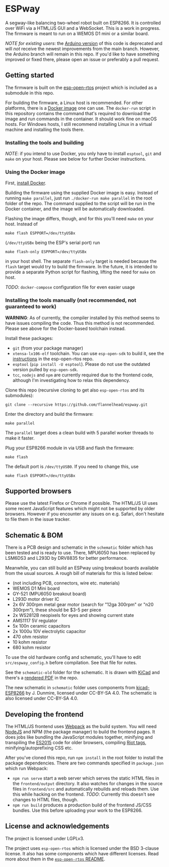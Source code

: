 # ESPway
A segway-like balancing two-wheel robot built on ESP8266. It is controlled over WiFi via a HTML/JS GUI and a WebSocket. This is a work in progress. The firmware is meant to run on a WEMOS D1 mini or a similar board.

*NOTE for existing users*: the [Arduino version](https://github.com/flannelhead/espway/tree/arduino) of this code is deprecated and will *not* receive the newest improvements from the main branch. However, the Arduino branch will remain in this repo. If you'd like to have something improved or fixed there, please open an issue or preferably a pull request.

## Getting started
The firmware is built on the [esp-open-rtos](https://github.com/SuperHouse/esp-open-rtos) project which is included as a submodule in this repo.

For building the firmware, a Linux host is recommended. For other platforms, there is a [Docker image](https://hub.docker.com/r/flannelhead/espway-toolchain/) one can use. The `docker-run` script in this repository contains the command that's required to download the image and run commands in the container. It should work fine on macOS hosts. For Windows hosts, I still recommend installing Linux in a virtual machine and installing the tools there.

### Installing the tools and building

*NOTE*: if you intend to use Docker, you only have to install `esptool`, `git` and `make` on your host. Please see below for further Docker instructions.

### Using the Docker image

First, [install Docker](https://www.docker.com/community-edition).

Building the firmware using the supplied Docker image is easy. Instead of running `make parallel`, just run `./docker-run make parallel` in the root folder of the repo. The command supplied to the script will be run in the Docker container, and the image will be automatically downloaded.

Flashing the image differs, though, and for this you'll need `make` on your host. Instead of
```
make flash ESPPORT=/dev/ttyUSBx
```
(`/dev/ttyUSBx` being the ESP's serial port) run
```
make flash-only ESPPORT=/dev/ttyUSBx
```
in your host shell. The separate `flash-only` target is needed because the `flash` target would try to build the firmware. In the future, it is intended to provide a separate Python script for flashing, lifting the need for `make` on host.

*TODO*: `docker-compose` configuration file for even easier usage

### Installing the tools manually (not recommended, not guaranteed to work)

**WARNING**: As of currently, the compiler installed by this method seems to have issues compiling the code. Thus this method is not recommended. Please see above for the Docker-based toolchain instead.

Install these packages:
* `git` (from your package manager)
* `xtensa-lx106-elf` toolchain. You can use `esp-open-sdk` to build it, see the [instructions](https://github.com/SuperHouse/esp-open-rtos/#quick-start) in the esp-open-rtos repo.
* `esptool` (`pip install -U esptool`). Please do not use the outdated version pulled by `esp-open-sdk`.
* `tcc`, `nodejs` and `npm` are currently required due to the frontend code, although I'm investigating how to relax this dependency.

Clone this repo (recursive cloning to get also `esp-open-rtos` and its submodules):
```
git clone --recursive https://github.com/flannelhead/espway.git
```
Enter the directory and build the firmware:
```
make parallel
```
The `parallel` target does a clean build with 5 parallel worker threads to make it faster.

Plug your ESP8266 module in via USB and flash the firmware:
```
make flash
```
The default port is `/dev/ttyUSB0`. If you need to change this, use
```
make flash ESPPORT=/dev/ttyUSBx
```

## Supported browsers
Please use the latest Firefox or Chrome if possible. The HTML/JS UI uses some
recent JavaScript features which might not be supported by older browsers. However if you encounter any issues on e.g. Safari, don't hesitate to file them in the issue tracker.

## Schematic & BOM

There is a PCB design and schematic in the `schematic` folder which has been tested and is ready to use. There, MPU6050 has been replaced by LSM6DS3 and L293D by DRV8835 for better performance.

Meanwhile, you can still build an ESPway using breakout boards available from the usual sources. A rough bill of materials for this is listed below:

* (not including PCB, connectors, wire etc. materials)
* WEMOS D1 Mini board
* GY-521 (MPU6050 breakout board)
* L293D motor driver IC
* 2x 6V 300rpm metal gear motor (search for "12ga 300rpm" or "n20 300rpm"), these should be $3-5 per piece
* 2x WS2812B neopixels for eyes and showing current state
* AMS1117 5V regulator
* 5x 100n ceramic capacitors
* 2x 1000u 10V electrolytic capacitor
* 470 ohm resistor
* 10 kohm resistor
* 680 kohm resistor

To use the old hardware config and schematic, you'll have to edit `src/espway_config.h` before compilation. See that file for notes.

See the `schematic-old` folder for the schematic. It is drawn with [KiCad](http://kicad.org/) and there's a [rendered PDF](https://github.com/flannelhead/espway/raw/master/schematic/espway.pdf) in the repo.

The new schematic in `schematic` folder uses components
from [kicad-ESP8266](https://github.com/jdunmire/kicad-ESP8266) by J. Dunmire,
licensed under CC-BY-SA 4.0. The schematic is also licensed under CC-BY-SA 4.0.

## Developing the frontend
The HTML/JS frontend uses [Webpack](https://webpack.github.io/) as the build system. You will need [NodeJS](https://nodejs.org/en/) and NPM (the package manager) to build the frontend pages. It does jobs like bundling the JavaScript modules together, minifying and transpiling the [ES2015](https://babeljs.io/learn-es2015/) code for older browsers, compiling [Riot tags](http://riotjs.com/), minifying/autoprefixing CSS etc.

After you've cloned this repo, run `npm install` in the root folder to install the package dependencies. There are two commands specified in `package.json` which run Webpack:

* `npm run serve` start a web server which serves the static HTML files in the `frontend/output` directory. It also watches for changes in the source files in `frontend/src` and automatically rebuilds and reloads them. Use this while hacking on the frontend. *TODO*: Currently this doesn't see changes to HTML files, though.
* `npm run build` produces a production build of the frontend JS/CSS bundles. Use this before uploading your work to the ESP8266.

## License and acknowledgements
The project is licensed under LGPLv3.

The project uses `esp-open-rtos` which is licensed under the BSD 3-clause license. It also has some components which have different licenses. Read more about them in the [`esp-open-rtos` README](https://github.com/SuperHouse/esp-open-rtos/blob/master/README.md).

